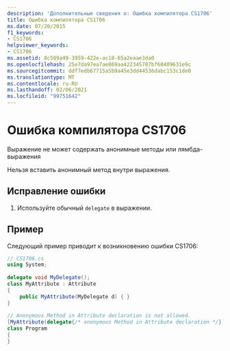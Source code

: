 ```yaml
---
description: 'Дополнительные сведения о: Ошибка компилятора CS1706'
title: Ошибка компилятора CS1706
ms.date: 07/20/2015
f1_keywords:
- CS1706
helpviewer_keywords:
- CS1706
ms.assetid: 8c589a49-3959-422e-ac18-65a2eaae3da0
ms.openlocfilehash: 25e7da97ea7ae869aa422345707bf68409631e9c
ms.sourcegitcommit: ddf7edb67715a5b9a45e3dd44536dabc153c1de0
ms.translationtype: MT
ms.contentlocale: ru-RU
ms.lasthandoff: 02/06/2021
ms.locfileid: "99751642"
---
```

# <a name="compiler-error-cs1706"></a>Ошибка компилятора CS1706

Выражение не может содержать анонимные методы или лямбда-выражения  
  
 Нельзя вставить анонимный метод внутри выражения.  
  
## <a name="to-correct-this-error"></a>Исправление ошибки  
  
1. Используйте обычный `delegate` в выражении.  
  
## <a name="example"></a>Пример  

 Следующий пример приводит к возникновению ошибки CS1706:  
  
```csharp  
// CS1706.cs  
using System;  
  
delegate void MyDelegate();  
class MyAttribute : Attribute  
{  
    public MyAttribute(MyDelegate d) { }  
}  
  
// Anonymous Method in Attribute declaration is not allowed.  
[MyAttribute(delegate{/* anonymous Method in Attribute declaration */})]  // CS1706  
class Program  
{  
}  
```
